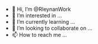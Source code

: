 - 👋 Hi, I’m @RleynanWork
- 👀 I’m interested in ...
- 🌱 I’m currently learning ...
- 💞️ I’m looking to collaborate on ...
- 📫 How to reach me ...

<!---
RleynanWork/RleynanWork is a ✨ special ✨ repository because its `README.md` (this file) appears on your GitHub profile.
You can click the Preview link to take a look at your changes.
--->

